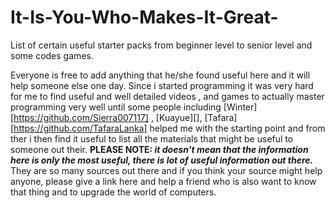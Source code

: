 # It-Is-You-Who-Makes-It-Great-
List of certain useful starter packs from beginner level to senior level and some codes games.

Everyone is free to add anything that he/she found useful here and it will help someone else one day.
Since i started programming it was very hard for me to find useful and well detailed videos , and games to actually master 
programming very well until some people including [Winter][https://github.com/Sierra007117] , [Kuayue][], [Tafara][https://github.com/TafaraLanka] helped me with the starting point and from ther i then find it useful to list all the materials that might be useful to someone out their. <b>PLEASE NOTE:<i> it doesn't mean that the information here is only the most useful, there is lot of useful information out there.</i></b> They are so many sources out there and if you think your source might help anyone, please give a link here  and help a friend who is also want to know that thing and to upgrade the world of computers. 